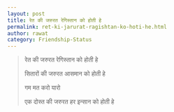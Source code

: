```yaml
---
layout: post
title: रेत की जरुरत रेगिस्तान को होती हे 
permalink: ret-ki-jarurat-ragishtan-ko-hoti-he.html
author: rawat
category: Friendship-Status
---
```

> रेत की जरुरत रेगिस्तान को होती हे 
> 
> सितारों की जरुरत आसमान को होती हे 
> 
> गम मत करो यारो
> 
> एक दोस्त की जरुरत हर इन्सान को होती हे 

